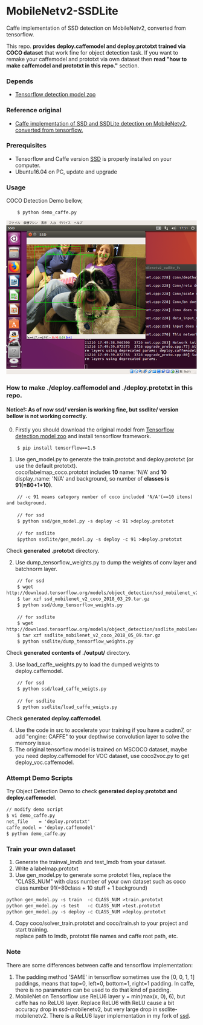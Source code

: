 # MobileNetv2-SSDLite
Caffe implementation of SSD detection on MobileNetv2, converted from tensorflow.  

This repo. **provides deploy.caffemodel and deploy.prototxt trained via COCO dataset** that work fine for object detection task. If you want to remake your caffemodel and prototxt via own dataset then **read "how to make caffemodel and prototxt in this repo."** section.  

### Depends
- [Tensorflow detection model zoo](https://github.com/tensorflow/models/blob/master/research/object_detection/g3doc/detection_model_zoo.md)

### Reference original
- [Caffe implementation of SSD and SSDLite detection on MobileNetv2, converted from tensorflow. ](https://github.com/chuanqi305/MobileNetv2-SSDLite)

### Prerequisites
- Tensorflow and Caffe version [SSD](https://github.com/weiliu89/caffe) is properly installed on your computer.
- Ubuntu16.04 on PC, update and upgrade

### Usage
COCO Detection Demo bellow,
```
    $ python demo_caffe.py
```

![](files/demo_caffe.png)

### How to make ./deploy.caffemodel and ./deploy.prototxt in this repo.

#### **Notice!: As of now ssd/ version is working fine, but ssdlite/ version bellow is not working correctly.**

0. Firstly you should download the original model from [Tensorflow detection model zoo](https://github.com/tensorflow/models/blob/master/research/object_detection/g3doc/detection_model_zoo.md) and install tensorflow framework.  
```
    $ pip install tensorflow==1.5
``` 

1. Use gen_model.py to generate the train.prototxt and deploy.prototxt (or use the default prototxt).  
coco/labelmap_coco.prototxt includes **10** name: 'N/A' and **10** display_name: 'N/A' and background, so number of **classes is 91(=80+1+10)**. 
```
    // -c 91 means category number of coco included 'N/A'(==10 items) and background.
    
    // for ssd
    $ python ssd/gen_model.py -s deploy -c 91 >deploy.prototxt
    
    // for ssdlite
    $python ssdlite/gen_model.py -s deploy -c 91 >deploy.prototxt
```
Check **generated .prototxt** directory.
    
2. Use dump_tensorflow_weights.py to dump the weights of conv layer and batchnorm layer.  
```
    // for ssd
    $ wget  http://download.tensorflow.org/models/object_detection/ssd_mobilenet_v2_coco_2018_03_29.tar.gz
    $ tar xzf ssd_mobilenet_v2_coco_2018_03_29.tar.gz
    $ python ssd/dump_tensorflow_weights.py
    
    // for ssdlite
    $ wget http://download.tensorflow.org/models/object_detection/ssdlite_mobilenet_v2_coco_2018_05_09.tar.gz
    $ tar xzf ssdlite_mobilenet_v2_coco_2018_05_09.tar.gz
    $ python ssdlite/dump_tensorflow_weights.py
```
Check **generated contents of ./output/** directory.

3. Use load_caffe_weights.py to load the dumped weights to deploy.caffemodel.  
```
    // for ssd
    $ python ssd/load_caffe_weigts.py

    // for ssdlite
    $ python ssdlite/load_caffe_weigts.py
```
Check **generated deploy.caffemodel**.

4. Use the code in src to accelerate your training if you have a cudnn7, or add "engine: CAFFE" to your depthwise convolution layer to solve the memory issue.
5. The original tensorflow model is trained on MSCOCO dataset, maybe you need deploy.caffemodel for VOC dataset, use coco2voc.py to get deploy_voc.caffemodel.

### Attempt Demo Scripts
Try Object Detection Demo to check **generated deploy.prototxt and deploy.caffemodel**.

    // modify demo script
    $ vi demo_caffe.py
    net_file    = 'deploy.prototxt'
    caffe_model = 'deploy.caffemodel'
    $ python demo_caffe.py

### Train your own dataset
1. Generate the trainval_lmdb and test_lmdb from your dataset.
2. Write a labelmap.prototxt
3. Use gen_model.py to generate some prototxt files, replace the "CLASS_NUM" with class number of your own dataset such as coco class number 91(=80class + 10 stuff + 1 background)
```
python gen_model.py -s train  -c CLASS_NUM >train.prototxt
python gen_model.py -s test   -c CLASS_NUM >test.prototxt
python gen_model.py -s deploy -c CLASS_NUM >deploy.prototxt
```
4. Copy coco/solver_train.prototxt and coco/train.sh to your project and start training.  
   replace path to lmdb, prototxt file names and caffe root path, etc.

### Note
There are some differences between caffe and tensorflow implementation:
1. The padding method 'SAME' in tensorflow sometimes use the [0, 0, 1, 1] paddings, means that top=0, left=0, bottom=1, right=1 padding. In caffe, there is no parameters can be used to do that kind of padding.
2. MobileNet on Tensorflow use ReLU6 layer y = min(max(x, 0), 6), but caffe has no ReLU6 layer. Replace ReLU6 with ReLU cause a bit accuracy drop in ssd-mobilenetv2, but very large drop in ssdlite-mobilenetv2. There is a ReLU6 layer implementation in my fork of [ssd](https://github.com/chuanqi305/ssd).


